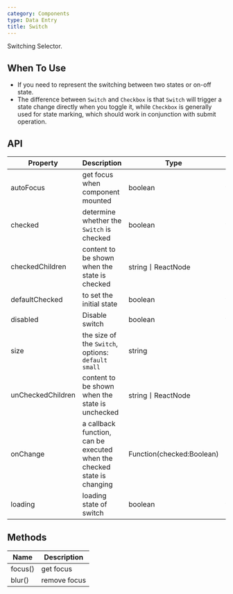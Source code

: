 ```yaml
---
category: Components
type: Data Entry
title: Switch
---
```


Switching Selector.

## When To Use

- If you need to represent the switching between two states or on-off state.
- The difference between `Switch` and `Checkbox` is that `Switch` will trigger a state change directly when you toggle it, while `Checkbox` is generally used for state marking, which should work in conjunction with submit operation.

## API

| Property | Description | Type | Default |
| -------- | ----------- | ---- | ------- |
| autoFocus | get focus when component mounted | boolean | false |
| checked | determine whether the `Switch` is checked | boolean | false |
| checkedChildren | content to be shown when the state is checked | string丨ReactNode |  |
| defaultChecked | to set the initial state | boolean | false |
| disabled | Disable switch | boolean | false |
| size | the size of the `Switch`, options: `default` `small` | string | default |
| unCheckedChildren | content to be shown when the state is unchecked | string丨ReactNode |  |
| onChange | a callback function, can be executed when the checked state is changing | Function(checked:Boolean) |  |
| loading | loading state of switch | boolean | false |

## Methods

| Name | Description |
| ---- | ----------- |
| focus() | get focus |
| blur() | remove focus |
